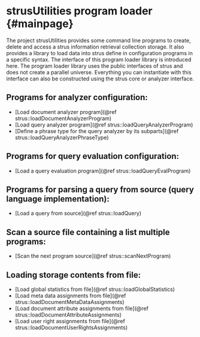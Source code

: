 strusUtilities program loader	 {#mainpage}
=============================

The project strusUtilities provides some command line programs to create, delete and access 
a strus information retrieval collection storage.
It also provides a library to load data into strus define in configuration programs in a 
specific syntax. The interface of this program loader library is introduced here.
The program loader library uses the public interfaces of strus and does not create a parallel
universe. Everything you can instantiate with this interface can also be constructed using
the strus core or analyzer interface.


Programs for analyzer configuration:
------------------------------------
* [Load document analyzer program](@ref strus::loadDocumentAnalyzerProgram)
* [Load query analyzer program](@ref strus::loadQueryAnalyzerProgram)
* [Define a phrase type for the query analyzer by its subparts](@ref strus::loadQueryAnalyzerPhraseType)

Programs for query evaluation configuration:
--------------------------------------------
* [Load a query evaluation program](@ref strus::loadQueryEvalProgram)

Programs for parsing a query from source (query language implementation):
-------------------------------------------------------------------------
* [Load a query from source](@ref strus::loadQuery)

Scan a source file containing a list multiple programs:
-------------------------------------------------------
* [Scan the next program source](@ref strus::scanNextProgram)

Loading storage contents from file:
-----------------------------------
* [Load global statistics from file](@ref strus::loadGlobalStatistics)
* [Load meta data assignments from file](@ref strus::loadDocumentMetaDataAssignments)
* [Load document attribute assignments from file](@ref strus::loadDocumentAttributeAssignments)
* [Load user right assignments from file](@ref strus::loadDocumentUserRightsAssignments)


